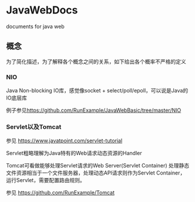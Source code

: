 # JavaWebDocs
documents for java web

## 概念

为了简化描述，为了解释各个概念之间的关系，如下给出各个概率不严格的定义

### NIO

Java Non-blocking IO库，感觉像socket + select/poll/epoll，可以说是Java的IO底层库

例子参见<https://github.com/RunExample/JavaWebBasic/tree/master/NIO>

### Servlet以及Tomcat

参见 <https://www.javatpoint.com/servlet-tutorial>

Servlet粗略理解为Java特有的Web请求动态资源的Handler

Tomcat可看做能够处理Servlet请求的Web Server(Servlet Container)
处理静态文件资源相当于一个文件服务器，处理动态API请求则作为Servlet Container，
运行Servlet，需要配置路由规则。

参见 <https://github.com/RunExample/Tomcat>
